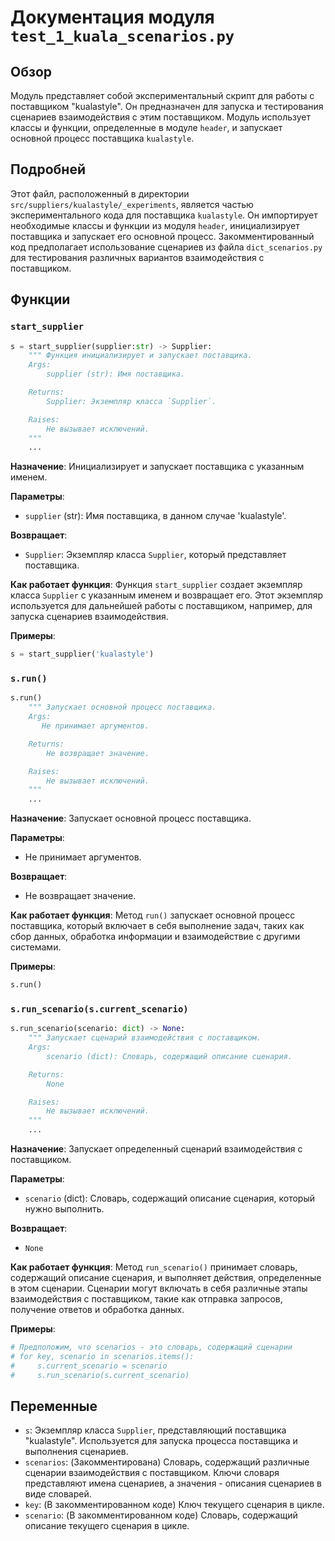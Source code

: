 # Документация модуля `test_1_kuala_scenarios.py`

## Обзор

Модуль представляет собой экспериментальный скрипт для работы с поставщиком "kualastyle". Он предназначен для запуска и тестирования сценариев взаимодействия с этим поставщиком. Модуль использует классы и функции, определенные в модуле `header`, и запускает основной процесс поставщика `kualastyle`.

## Подробней

Этот файл, расположенный в директории `src/suppliers/kualastyle/_experiments`, является частью экспериментального кода для поставщика `kualastyle`. Он импортирует необходимые классы и функции из модуля `header`, инициализирует поставщика и запускает его основной процесс. Закомментированный код предполагает использование сценариев из файла `dict_scenarios.py` для тестирования различных вариантов взаимодействия с поставщиком.

## Функции

### `start_supplier`

```python
s = start_supplier(supplier:str) -> Supplier:
    """ Функция инициализирует и запускает поставщика.
    Args:
        supplier (str): Имя поставщика.

    Returns:
        Supplier: Экземпляр класса `Supplier`.

    Raises:
        Не вызывает исключений.
    """
    ...
```

**Назначение**: Инициализирует и запускает поставщика с указанным именем.

**Параметры**:
- `supplier` (str): Имя поставщика, в данном случае 'kualastyle'.

**Возвращает**:
- `Supplier`: Экземпляр класса `Supplier`, который представляет поставщика.

**Как работает функция**:
Функция `start_supplier` создает экземпляр класса `Supplier` с указанным именем и возвращает его. Этот экземпляр используется для дальнейшей работы с поставщиком, например, для запуска сценариев взаимодействия.

**Примеры**:

```python
s = start_supplier('kualastyle')
```

### `s.run()`

```python
s.run()
    """ Запускает основной процесс поставщика.
    Args:
       Не принимает аргументов.

    Returns:
        Не возвращает значение.

    Raises:
        Не вызывает исключений.
    """
    ...
```

**Назначение**: Запускает основной процесс поставщика.

**Параметры**:
- Не принимает аргументов.

**Возвращает**:
- Не возвращает значение.

**Как работает функция**:
Метод `run()` запускает основной процесс поставщика, который включает в себя выполнение задач, таких как сбор данных, обработка информации и взаимодействие с другими системами.

**Примеры**:

```python
s.run()
```

### `s.run_scenario(s.current_scenario)`

```python
s.run_scenario(scenario: dict) -> None:
    """ Запускает сценарий взаимодействия с поставщиком.
    Args:
        scenario (dict): Словарь, содержащий описание сценария.

    Returns:
        None

    Raises:
        Не вызывает исключений.
    """
    ...
```

**Назначение**: Запускает определенный сценарий взаимодействия с поставщиком.

**Параметры**:
- `scenario` (dict): Словарь, содержащий описание сценария, который нужно выполнить.

**Возвращает**:
- `None`

**Как работает функция**:
Метод `run_scenario()` принимает словарь, содержащий описание сценария, и выполняет действия, определенные в этом сценарии. Сценарии могут включать в себя различные этапы взаимодействия с поставщиком, такие как отправка запросов, получение ответов и обработка данных.

**Примеры**:

```python
# Предположим, что scenarios - это словарь, содержащий сценарии
# for key, scenario in scenarios.items():
#     s.current_scenario = scenario
#     s.run_scenario(s.current_scenario)
```

## Переменные

- `s`: Экземпляр класса `Supplier`, представляющий поставщика "kualastyle". Используется для запуска процесса поставщика и выполнения сценариев.
- `scenarios`: (Закомментирована) Словарь, содержащий различные сценарии взаимодействия с поставщиком. Ключи словаря представляют имена сценариев, а значения - описания сценариев в виде словарей.
- `key`: (В закомментированном коде) Ключ текущего сценария в цикле.
- `scenario`: (В закомментированном коде) Словарь, содержащий описание текущего сценария в цикле.